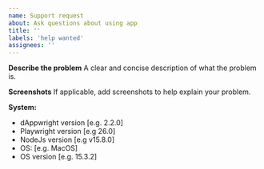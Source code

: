 ```yaml
---
name: Support request
about: Ask questions about using app
title: ''
labels: 'help wanted'
assignees: ''
---
```


**Describe the problem**
A clear and concise description of what the problem is.

**Screenshots**
If applicable, add screenshots to help explain your problem.

**System:**

- dAppwright version [e.g. 2.2.0]
- Playwright version [e.g 26.0]
- NodeJs version [e.g v15.8.0]
- OS: [e.g. MacOS]
- OS version [e.g. 15.3.2]
